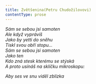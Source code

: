 ```yaml
---
title: Zvětšenina(Petru Chudožilovovi)
contentType: prose
---
```


<section>

_Sám se sebou jsi samoten  
Ale když vyprávíš  
Jako by yetti do sněhu  
Tiskl svou obří stopu…  
Sám se sebou jsi samoten  
Jako ten  
Kdo zná stesk kterému se stýská  
A proto usínáš na sklíčku mikroskopu:_

</section>

<section>

_Aby ses ve snu viděl zblízka_

</section>
